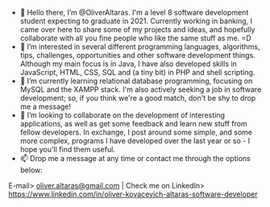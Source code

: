 - 👋 Hello there, I’m @OliverAltaras. I'm a level 8 software development student expecting to graduate in 2021. Currently working in banking, I came over here
to share some of my projects and ideas, and hopefully collaborate with all you fine people who like the same stuff as me. =D
- 👀 I’m interested in several different programming languages, algorithms, tips, challenges, opportunities and other software development things.
Although my main focus is in Java, I have also developed skills in JavaScript, HTML, CSS, SQL and (a tiny bit) in PHP and shell scripting.
- 🌱 I’m currently learning relational database programming, focusing on MySQL and the XAMPP stack. 
I'm also actively seeking a job in software development; so, if you think we're a good match, don't be shy to drop me a message!
- 💞️ I’m looking to collaborate on the development of interesting applications, as well as get some feedback and learn new stuff from fellow developers.
In exchange, I post around some simple, and some more complex, programs I have developed over the last year or so - I hope you'll find them useful.
- 📫 Drop me a message at any time or contact me through the options below: 

E-mail> oliver.altaras@gmail.com |
Check me on LinkedIn> https://www.linkedin.com/in/oliver-kovacevich-altaras-software-developer


<!---
OliverAltaras/OliverAltaras is a ✨ special ✨ repository because its `README.md` (this file) appears on your GitHub profile.
You can click the Preview link to take a look at your changes.
--->
